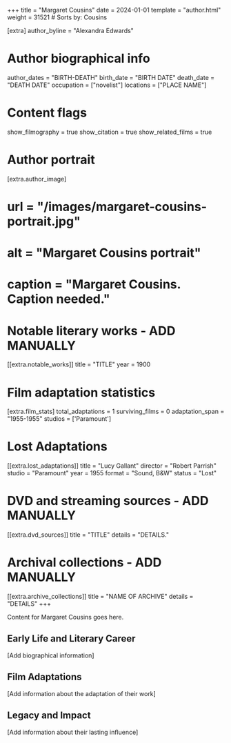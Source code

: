 +++
title = "Margaret Cousins"
date = 2024-01-01
template = "author.html"
weight = 31521  # Sorts by: Cousins


[extra]
author_byline = "Alexandra Edwards"

# Author biographical info
author_dates = "BIRTH-DEATH"
birth_date = "BIRTH DATE"
death_date = "DEATH DATE"
occupation = ["novelist"]
locations = ["PLACE NAME"]

# Content flags
show_filmography = true
show_citation = true
show_related_films = true

# Author portrait
[extra.author_image]
# url = "/images/margaret-cousins-portrait.jpg"
# alt = "Margaret Cousins portrait"
# caption = "Margaret Cousins. Caption needed."

# Notable literary works - ADD MANUALLY
[[extra.notable_works]]
title = "TITLE"
year = 1900

# Film adaptation statistics
[extra.film_stats]
total_adaptations = 1
surviving_films = 0
adaptation_span = "1955-1955"
studios = ['Paramount']
# Lost Adaptations
[[extra.lost_adaptations]]
title = "Lucy Gallant"
director = "Robert Parrish"
studio = "Paramount"
year = 1955
format = "Sound, B&W"
status = "Lost"


# DVD and streaming sources - ADD MANUALLY
[[extra.dvd_sources]]
title = "TITLE"
details = "DETAILS."

# Archival collections - ADD MANUALLY
[[extra.archive_collections]]
title = "NAME OF ARCHIVE"
details = "DETAILS"
+++

Content for Margaret Cousins goes here. 

## Early Life and Literary Career

[Add biographical information]

## Film Adaptations

[Add information about the adaptation of their work]

## Legacy and Impact

[Add information about their lasting influence]

